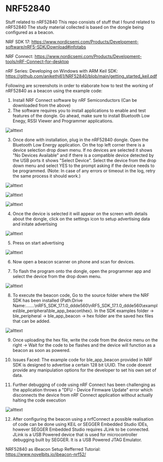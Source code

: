 # NRF52840
Stuff related to nRF52840
This repo consists of stuff that I found related to nRF52840
The study material collected is based on the dongle being configured as a beacon. 

NRF SDK 17: https://www.nordicsemi.com/Products/Development-software/nRF5-SDK/Download#infotabs


NRF Connect: https://www.nordicsemi.com/Products/Development-tools/nRF-Connect-for-desktop


nRF Series: Developing on Windows with ARM Keil SDK: https://github.com/anikethj61/NRF52840/blob/main/getting_started_keil.pdf

Following are screenshots in order to elaborate how to test the working of nRF52840 as a beacon using the example code: 

1. Install NRF Connect software by nRF Semiconductors (Can be downloaded from the above)
2. The software requires you to install applications to enable and test features of the dongle. Go ahead, make sure to install Bluetooth Low Enegy, RSSI Viewer and Programmer applications. 


![alttext](https://github.com/anikethj61/NRF52840/blob/main/NRFConnect.png)


3. Once done with installation, plug in the nRF52840 dongle. Open the Bluetooth Low Energy application. On the top left corner there is a device selection drop down menu. If no devices are selected it shows "No Devices Available" and if there is a compatible device detected by the USB ports it shows "Select Device". Select the device from the drop down menu and select YES to the prompt asking if the device needs to be programmed. (Note: In case of any errors or timeout in the log, retry the same process it should work.)



![alttext](https://github.com/anikethj61/NRF52840/blob/main/NRF%20Connect%20-%20BLE.png)



![alttext](https://github.com/anikethj61/NRF52840/blob/main/NRF%20Connect%20-%20BLE_DeviceSelect.png)



![alttext](https://github.com/anikethj61/NRF52840/blob/main/NRF%20Connect%20-%20BLE_DeviceSelect_ConfirmationYES.png)


4. Once the device is selected it will appear on the screen with details about the dongle, click on the settings icon to setup advertising data and initate advertising


![alttext](https://github.com/anikethj61/NRF52840/blob/main/NRF%20Connect%20-%20BLE_AdvertisingSetup.png)


5. Press on start advertising 


![alttext](https://github.com/anikethj61/NRF52840/blob/main/NRF%20Connect%20-%20BLE_Advertising.png)


6. Now open a beacon scanner on phone and scan for devices. 

7. To flash the program onto the dongle, open the programmer app and select the device from the drop down menu. 


![alttext](https://github.com/anikethj61/NRF52840/blob/main/NRF%20Connect%20-%20Programmer.png)


8. To execute the beacon code, Go to the source folder where the NRF SDK has been installed {Path:Drive Name:.......\nRF5_SDK_17.1.0_ddde560\nRF5_SDK_17.1.0_ddde560\examples\ble_peripheral\ble_app_beacon\hex}. In the SDK examples folder -> ble_peripheral -> ble_app_beacon -> hex folder are the saved hex files that can be added. 


![alttext](https://github.com/anikethj61/NRF52840/blob/main/NRF%20Connect%20-%20Programmer_AddHEX.png)


9. Once uploading the hex file, write the code from the device menu on the right -> Wait for the code to be flashes and the device will function as a beacon as soon as powered.

10. Issues Faced: The example code for ble_app_beacon provided in NRF SDK is designed to advertise a certain 128 bit UUID. The code doesnt provide any manipulation options for the developer to set his own set of data. 

11. Further debugging of code using nRF Connect has been challenging as the application throws a "DFU - Device Firmware Update" error which disconnects the device from nRF Connect application without actually halting the code execution

![alttext](https://github.com/anikethj61/NRF52840/blob/main/nrfConnectDFUError.png)

12. After configuring the beacon using a nrfConnect a possible realisation of code can be done using KEiL or SEGGER Embedded Studio IDEs, however SEGGER Embedded Studio requires JLink to be connected. 
  JLink is a USB Powered device that is used for microcontroller debugging built by SEGGER. It is a USB Powered JTAG Emulator.
  

NRF52840 as iBeacon Setup
  Refferred Tutorial: https://www.novelbits.io/ibeacon-nrf52/
  

